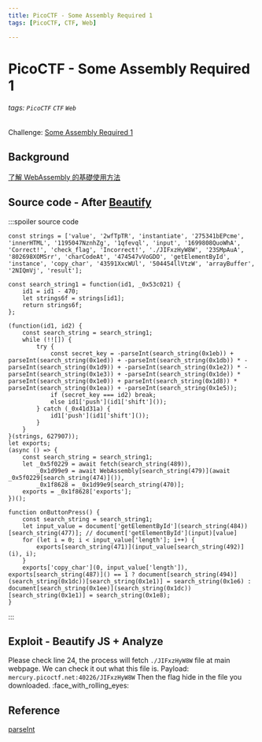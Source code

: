 ```yaml
---
title: PicoCTF - Some Assembly Required 1
tags: [PicoCTF, CTF, Web]

---
```


# PicoCTF - Some Assembly Required 1
###### tags: `PicoCTF` `CTF` `Web`
Challenge: [Some Assembly Required 1](https://play.picoctf.org/practice/challenge/152?category=1&page=1)

## Background
[了解 WebAssembly 的基礎使用方法](https://blog.techbridge.cc/2017/06/17/webassembly-js-future/)

## Source code - After [Beautify](https://beautifier.io/)
:::spoiler source code
```javascript=
const strings = ['value', '2wfTpTR', 'instantiate', '275341bEPcme', 'innerHTML', '1195047NznhZg', '1qfevql', 'input', '1699808QuoWhA', 'Correct!', 'check_flag', 'Incorrect!', './JIFxzHyW8W', '23SMpAuA', '802698XOMSrr', 'charCodeAt', '474547vVoGDO', 'getElementById', 'instance', 'copy_char', '43591XxcWUl', '504454llVtzW', 'arrayBuffer', '2NIQmVj', 'result'];

const search_string1 = function(id1, _0x53c021) {
    id1 = id1 - 470;
    let strings6f = strings[id1];
    return strings6f;
};

(function(id1, id2) {
    const search_string = search_string1;
    while (!![]) {
        try {
            const secret_key = -parseInt(search_string(0x1eb)) + parseInt(search_string(0x1ed)) + -parseInt(search_string(0x1db)) * -parseInt(search_string(0x1d9)) + -parseInt(search_string(0x1e2)) * -parseInt(search_string(0x1e3)) + -parseInt(search_string(0x1de)) * parseInt(search_string(0x1e0)) + parseInt(search_string(0x1d8)) * parseInt(search_string(0x1ea)) + -parseInt(search_string(0x1e5));
            if (secret_key === id2) break;
            else id1['push'](id1['shift']());
        } catch (_0x41d31a) {
            id1['push'](id1['shift']());
        }
    }
}(strings, 627907));
let exports;
(async () => {
    const search_string = search_string1;
    let _0x5f0229 = await fetch(search_string(489)),
        _0x1d99e9 = await WebAssembly[search_string(479)](await _0x5f0229[search_string(474)]()),
        _0x1f8628 = _0x1d99e9[search_string(470)];
    exports = _0x1f8628['exports'];
})();

function onButtonPress() {
    const search_string = search_string1;
    let input_value = document['getElementById'](search_string(484))[search_string(477)]; // document['getElementById'](input)[value]
    for (let i = 0; i < input_value['length']; i++) {
        exports[search_string(471)](input_value[search_string(492)](i), i);
    }
    exports['copy_char'](0, input_value['length']), exports[search_string(487)]() == 1 ? document[search_string(494)](search_string(0x1dc))[search_string(0x1e1)] = search_string(0x1e6) : document[search_string(0x1ee)](search_string(0x1dc))[search_string(0x1e1)] = search_string(0x1e8);
}
```
:::
## Exploit - Beautify JS + Analyze
Please check line 24, the process will fetch `./JIFxzHyW8W` file at main webpage. We can check it out what this file is.
Payload: `mercury.picoctf.net:40226/JIFxzHyW8W`
Then the flag hide in the file you downloaded.
:face_with_rolling_eyes: 

## Reference
[parseInt](https://medium.com/unalai/認識-parseint-parsefloat-與-number-轉換成數字的三種方法-276640aedb4e)